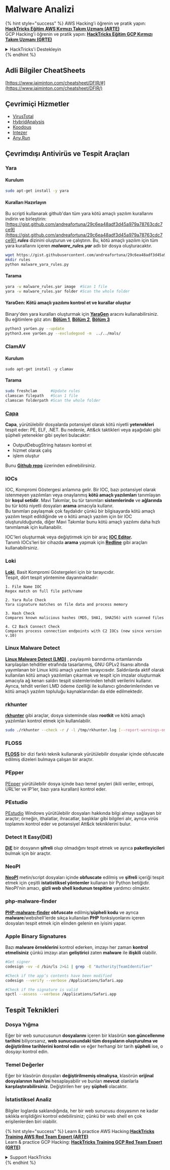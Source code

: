 # Malware Analizi

{% hint style="success" %}
AWS Hacking'i öğrenin ve pratik yapın:<img src="/.gitbook/assets/arte.png" alt="" data-size="line">[**HackTricks Eğitim AWS Kırmızı Takım Uzmanı (ARTE)**](https://training.hacktricks.xyz/courses/arte)<img src="/.gitbook/assets/arte.png" alt="" data-size="line">\
GCP Hacking'i öğrenin ve pratik yapın: <img src="/.gitbook/assets/grte.png" alt="" data-size="line">[**HackTricks Eğitim GCP Kırmızı Takım Uzmanı (GRTE)**<img src="/.gitbook/assets/grte.png" alt="" data-size="line">](https://training.hacktricks.xyz/courses/grte)

<details>

<summary>HackTricks'i Destekleyin</summary>

* [**abonelik planlarını**](https://github.com/sponsors/carlospolop) kontrol edin!
* **Bize katılın** 💬 [**Discord grubuna**](https://discord.gg/hRep4RUj7f) veya [**telegram grubuna**](https://t.me/peass) veya **bizi** **Twitter'da** 🐦 [**@hacktricks\_live**](https://twitter.com/hacktricks\_live)** takip edin.**
* **Hacking ipuçlarını paylaşmak için** [**HackTricks**](https://github.com/carlospolop/hacktricks) ve [**HackTricks Cloud**](https://github.com/carlospolop/hacktricks-cloud) github reposuna PR gönderin.

</details>
{% endhint %}

## Adli Bilgiler CheatSheets

[https://www.jaiminton.com/cheatsheet/DFIR/#](https://www.jaiminton.com/cheatsheet/DFIR/)

## Çevrimiçi Hizmetler

* [VirusTotal](https://www.virustotal.com/gui/home/upload)
* [HybridAnalysis](https://www.hybrid-analysis.com)
* [Koodous](https://koodous.com)
* [Intezer](https://analyze.intezer.com)
* [Any.Run](https://any.run/)

## Çevrimdışı Antivirüs ve Tespit Araçları

### Yara

#### Kurulum
```bash
sudo apt-get install -y yara
```
#### Kuralları Hazırlayın

Bu scripti kullanarak github'dan tüm yara kötü amaçlı yazılım kurallarını indirin ve birleştirin: [https://gist.github.com/andreafortuna/29c6ea48adf3d45a979a78763cdc7ce9](https://gist.github.com/andreafortuna/29c6ea48adf3d45a979a78763cdc7ce9)\
_**rules**_ dizinini oluşturun ve çalıştırın. Bu, kötü amaçlı yazılım için tüm yara kurallarını içeren _**malware\_rules.yar**_ adlı bir dosya oluşturacaktır.
```bash
wget https://gist.githubusercontent.com/andreafortuna/29c6ea48adf3d45a979a78763cdc7ce9/raw/4ec711d37f1b428b63bed1f786b26a0654aa2f31/malware_yara_rules.py
mkdir rules
python malware_yara_rules.py
```
#### Tarama
```bash
yara -w malware_rules.yar image  #Scan 1 file
yara -w malware_rules.yar folder #Scan the whole folder
```
#### YaraGen: Kötü amaçlı yazılımı kontrol et ve kurallar oluştur

Binary'den yara kuralları oluşturmak için [**YaraGen**](https://github.com/Neo23x0/yarGen) aracını kullanabilirsiniz. Bu eğitimlere göz atın: [**Bölüm 1**](https://www.nextron-systems.com/2015/02/16/write-simple-sound-yara-rules/), [**Bölüm 2**](https://www.nextron-systems.com/2015/10/17/how-to-write-simple-but-sound-yara-rules-part-2/), [**Bölüm 3**](https://www.nextron-systems.com/2016/04/15/how-to-write-simple-but-sound-yara-rules-part-3/)
```bash
python3 yarGen.py --update
python3.exe yarGen.py --excludegood -m  ../../mals/
```
### ClamAV

#### Kurulum
```
sudo apt-get install -y clamav
```
#### Tarama
```bash
sudo freshclam      #Update rules
clamscan filepath   #Scan 1 file
clamscan folderpath #Scan the whole folder
```
### [Capa](https://github.com/mandiant/capa)

**Capa**, yürütülebilir dosyalarda potansiyel olarak kötü niyetli **yetenekleri** tespit eder: PE, ELF, .NET. Bu nedenle, Att\&ck taktikleri veya aşağıdaki gibi şüpheli yetenekler gibi şeyleri bulacaktır:

* OutputDebugString hatasını kontrol et
* hizmet olarak çalış
* işlem oluştur

Bunu [**Github repo**](https://github.com/mandiant/capa) üzerinden edinebilirsiniz.

### IOCs

IOC, Kompromi Göstergesi anlamına gelir. Bir IOC, bazı potansiyel olarak istenmeyen yazılımları veya onaylanmış **kötü amaçlı yazılımları** tanımlayan bir **koşul setidir**. Mavi Takımlar, bu tür tanımları **sistemlerinde** ve **ağlarında** bu tür kötü niyetli dosyaları **arama** amacıyla kullanır.\
Bu tanımları paylaşmak çok faydalıdır çünkü bir bilgisayarda kötü amaçlı yazılım tespit edildiğinde ve o kötü amaçlı yazılım için bir IOC oluşturulduğunda, diğer Mavi Takımlar bunu kötü amaçlı yazılımı daha hızlı tanımlamak için kullanabilir.

IOC'leri oluşturmak veya değiştirmek için bir araç [**IOC Editor**](https://www.fireeye.com/services/freeware/ioc-editor.html)**.**\
Tanımlı IOCs'leri bir cihazda **arama** yapmak için [**Redline**](https://www.fireeye.com/services/freeware/redline.html) gibi araçları kullanabilirsiniz.

### Loki

[**Loki**](https://github.com/Neo23x0/Loki), Basit Kompromi Göstergeleri için bir tarayıcıdır.\
Tespit, dört tespit yöntemine dayanmaktadır:
```
1. File Name IOC
Regex match on full file path/name

2. Yara Rule Check
Yara signature matches on file data and process memory

3. Hash Check
Compares known malicious hashes (MD5, SHA1, SHA256) with scanned files

4. C2 Back Connect Check
Compares process connection endpoints with C2 IOCs (new since version v.10)
```
### Linux Malware Detect

[**Linux Malware Detect (LMD)**](https://www.rfxn.com/projects/linux-malware-detect/) , paylaşımlı barındırma ortamlarında karşılaşılan tehditler etrafında tasarlanmış, GNU GPLv2 lisansı altında yayımlanan bir Linux kötü amaçlı yazılım tarayıcısıdır. Saldırılarda aktif olarak kullanılan kötü amaçlı yazılımları çıkarmak ve tespit için imzalar oluşturmak amacıyla ağ kenarı saldırı tespit sistemlerinden tehdit verilerini kullanır. Ayrıca, tehdit verileri LMD ödeme özelliği ile kullanıcı gönderimlerinden ve kötü amaçlı yazılım topluluğu kaynaklarından da elde edilmektedir.

### rkhunter

[**rkhunter**](http://rkhunter.sourceforge.net) gibi araçlar, dosya sisteminde olası **rootkit** ve kötü amaçlı yazılımları kontrol etmek için kullanılabilir.
```bash
sudo ./rkhunter --check -r / -l /tmp/rkhunter.log [--report-warnings-only] [--skip-keypress]
```
### FLOSS

[**FLOSS**](https://github.com/mandiant/flare-floss) bir dizi farklı teknik kullanarak yürütülebilir dosyalar içinde obfuscate edilmiş dizeleri bulmaya çalışan bir araçtır.

### PEpper

[PEpper](https://github.com/Th3Hurrican3/PEpper) yürütülebilir dosya içinde bazı temel şeyleri (ikili veriler, entropi, URL'ler ve IP'ler, bazı yara kuralları) kontrol eder.

### PEstudio

[PEstudio](https://www.winitor.com/download) Windows yürütülebilir dosyaları hakkında bilgi almayı sağlayan bir araçtır; örneğin, ithalatlar, ihracatlar, başlıklar gibi bilgileri alır, ayrıca virüs toplamını kontrol eder ve potansiyel Att\&ck tekniklerini bulur.

### Detect It Easy(DiE)

[**DiE**](https://github.com/horsicq/Detect-It-Easy/) bir dosyanın **şifreli** olup olmadığını tespit etmek ve ayrıca **paketleyicileri** bulmak için bir araçtır.

### NeoPI

[**NeoPI**](https://github.com/CiscoCXSecurity/NeoPI) metin/script dosyaları içinde **obfuscate** edilmiş ve **şifreli** içeriği tespit etmek için çeşitli **istatistiksel yöntemler** kullanan bir Python betiğidir. NeoPI'nin amacı, **gizli web shell kodunun tespitine** yardımcı olmaktır.

### **php-malware-finder**

[**PHP-malware-finder**](https://github.com/nbs-system/php-malware-finder) **obfuscate** edilmiş/**şüpheli kodu** ve ayrıca **malware**/webshell'lerde sıkça kullanılan **PHP** fonksiyonlarını içeren dosyaları tespit etmek için elinden gelenin en iyisini yapar.

### Apple Binary Signatures

Bazı **malware örneklerini** kontrol ederken, imzayı her zaman **kontrol etmelisiniz** çünkü imzayı atan **geliştirici** zaten **malware** ile **ilişkili** olabilir.
```bash
#Get signer
codesign -vv -d /bin/ls 2>&1 | grep -E "Authority|TeamIdentifier"

#Check if the app’s contents have been modified
codesign --verify --verbose /Applications/Safari.app

#Check if the signature is valid
spctl --assess --verbose /Applications/Safari.app
```
## Tespit Teknikleri

### Dosya Yığma

Eğer bir web sunucusunun **dosyalarını** içeren bir klasörün **son güncellenme tarihini** biliyorsanız, **web sunucusundaki tüm dosyaların oluşturulma ve değiştirilme tarihlerini kontrol edin** ve eğer herhangi bir tarih **şüpheli** ise, o dosyayı kontrol edin.

### Temel Değerler

Eğer bir klasörün dosyaları **değiştirilmemiş olmalıysa**, klasörün **orijinal dosyalarının** **hash'ini** hesaplayabilir ve bunları **mevcut** olanlarla **karşılaştırabilirsiniz**. Değiştirilen her şey **şüpheli** olacaktır.

### İstatistiksel Analiz

Bilgiler loglarda saklandığında, her bir web sunucusu dosyasının ne kadar sıklıkla erişildiğini kontrol edebilirsiniz; çünkü bir web shell en çok erişilenlerden biri olabilir.

{% hint style="success" %}
Learn & practice AWS Hacking:<img src="/.gitbook/assets/arte.png" alt="" data-size="line">[**HackTricks Training AWS Red Team Expert (ARTE)**](https://training.hacktricks.xyz/courses/arte)<img src="/.gitbook/assets/arte.png" alt="" data-size="line">\
Learn & practice GCP Hacking: <img src="/.gitbook/assets/grte.png" alt="" data-size="line">[**HackTricks Training GCP Red Team Expert (GRTE)**<img src="/.gitbook/assets/grte.png" alt="" data-size="line">](https://training.hacktricks.xyz/courses/grte)

<details>

<summary>Support HackTricks</summary>

* Check the [**subscription plans**](https://github.com/sponsors/carlospolop)!
* **Join the** 💬 [**Discord group**](https://discord.gg/hRep4RUj7f) or the [**telegram group**](https://t.me/peass) or **follow** us on **Twitter** 🐦 [**@hacktricks\_live**](https://twitter.com/hacktricks\_live)**.**
* **Share hacking tricks by submitting PRs to the** [**HackTricks**](https://github.com/carlospolop/hacktricks) and [**HackTricks Cloud**](https://github.com/carlospolop/hacktricks-cloud) github repos.

</details>
{% endhint %}
